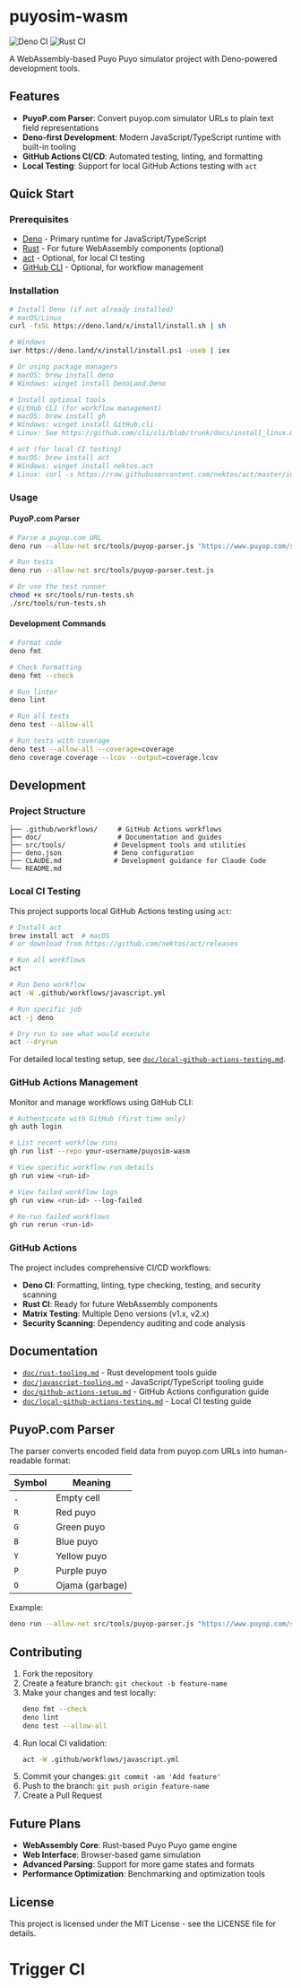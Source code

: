# puyosim-wasm

![Deno CI](https://github.com/your-username/puyosim-wasm/workflows/Deno%20CI/badge.svg)
![Rust CI](https://github.com/your-username/puyosim-wasm/workflows/Rust%20CI/badge.svg)

A WebAssembly-based Puyo Puyo simulator project with Deno-powered development
tools.

## Features

- **PuyoP.com Parser**: Convert puyop.com simulator URLs to plain text field
  representations
- **Deno-first Development**: Modern JavaScript/TypeScript runtime with built-in
  tooling
- **GitHub Actions CI/CD**: Automated testing, linting, and formatting
- **Local Testing**: Support for local GitHub Actions testing with `act`

## Quick Start

### Prerequisites

- [Deno](https://deno.land/) - Primary runtime for JavaScript/TypeScript
- [Rust](https://rustup.rs/) - For future WebAssembly components (optional)
- [act](https://github.com/nektos/act) - Optional, for local CI testing
- [GitHub CLI](https://cli.github.com/) - Optional, for workflow management

### Installation

```bash
# Install Deno (if not already installed)
# macOS/Linux
curl -fsSL https://deno.land/x/install/install.sh | sh

# Windows
iwr https://deno.land/x/install/install.ps1 -useb | iex

# Or using package managers
# macOS: brew install deno
# Windows: winget install DenoLand.Deno

# Install optional tools
# GitHub CLI (for workflow management)
# macOS: brew install gh
# Windows: winget install GitHub.cli
# Linux: See https://github.com/cli/cli/blob/trunk/docs/install_linux.md

# act (for local CI testing)
# macOS: brew install act  
# Windows: winget install nektos.act
# Linux: curl -s https://raw.githubusercontent.com/nektos/act/master/install.sh | bash
```

### Usage

#### PuyoP.com Parser

```bash
# Parse a puyop.com URL
deno run --allow-net src/tools/puyop-parser.js "https://www.puyop.com/s/?_=000"

# Run tests
deno run --allow-net src/tools/puyop-parser.test.js

# Or use the test runner
chmod +x src/tools/run-tests.sh
./src/tools/run-tests.sh
```

#### Development Commands

```bash
# Format code
deno fmt

# Check formatting
deno fmt --check

# Run linter
deno lint

# Run all tests
deno test --allow-all

# Run tests with coverage
deno test --allow-all --coverage=coverage
deno coverage coverage --lcov --output=coverage.lcov
```

## Development

### Project Structure

```
├── .github/workflows/     # GitHub Actions workflows
├── doc/                   # Documentation and guides
├── src/tools/            # Development tools and utilities
├── deno.json             # Deno configuration
├── CLAUDE.md             # Development guidance for Claude Code
└── README.md
```

### Local CI Testing

This project supports local GitHub Actions testing using `act`:

```bash
# Install act
brew install act  # macOS
# or download from https://github.com/nektos/act/releases

# Run all workflows
act

# Run Deno workflow
act -W .github/workflows/javascript.yml

# Run specific job
act -j deno

# Dry run to see what would execute
act --dryrun
```

For detailed local testing setup, see
[`doc/local-github-actions-testing.md`](doc/local-github-actions-testing.md).

### GitHub Actions Management

Monitor and manage workflows using GitHub CLI:

```bash
# Authenticate with GitHub (first time only)
gh auth login

# List recent workflow runs
gh run list --repo your-username/puyosim-wasm

# View specific workflow run details
gh run view <run-id>

# View failed workflow logs
gh run view <run-id> --log-failed

# Re-run failed workflows
gh run rerun <run-id>
```

### GitHub Actions

The project includes comprehensive CI/CD workflows:

- **Deno CI**: Formatting, linting, type checking, testing, and security
  scanning
- **Rust CI**: Ready for future WebAssembly components
- **Matrix Testing**: Multiple Deno versions (v1.x, v2.x)
- **Security Scanning**: Dependency auditing and code analysis

## Documentation

- [`doc/rust-tooling.md`](doc/rust-tooling.md) - Rust development tools guide
- [`doc/javascript-tooling.md`](doc/javascript-tooling.md) -
  JavaScript/TypeScript tooling guide
- [`doc/github-actions-setup.md`](doc/github-actions-setup.md) - GitHub Actions
  configuration guide
- [`doc/local-github-actions-testing.md`](doc/local-github-actions-testing.md) -
  Local CI testing guide

## PuyoP.com Parser

The parser converts encoded field data from puyop.com URLs into human-readable
format:

| Symbol | Meaning         |
| ------ | --------------- |
| `.`    | Empty cell      |
| `R`    | Red puyo        |
| `G`    | Green puyo      |
| `B`    | Blue puyo       |
| `Y`    | Yellow puyo     |
| `P`    | Purple puyo     |
| `O`    | Ojama (garbage) |

Example:

```bash
deno run --allow-net src/tools/puyop-parser.js "https://www.puyop.com/s/?_=000"
```

## Contributing

1. Fork the repository
2. Create a feature branch: `git checkout -b feature-name`
3. Make your changes and test locally:
   ```bash
   deno fmt --check
   deno lint
   deno test --allow-all
   ```
4. Run local CI validation:
   ```bash
   act -W .github/workflows/javascript.yml
   ```
5. Commit your changes: `git commit -am 'Add feature'`
6. Push to the branch: `git push origin feature-name`
7. Create a Pull Request

## Future Plans

- **WebAssembly Core**: Rust-based Puyo Puyo game engine
- **Web Interface**: Browser-based game simulation
- **Advanced Parsing**: Support for more game states and formats
- **Performance Optimization**: Benchmarking and optimization tools

## License

This project is licensed under the MIT License - see the LICENSE file for
details.
# Trigger CI
